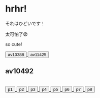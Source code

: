 
<h1>hrhr!</h1>
<p>それはひどいです！</p>
<p>太可怕了😨</p>
<p>so cute!</p>
<a href="https://funnymdzz.github.io/chuangjia/av10388.flv">
    <button>av10388</button>
</a>
<a href="https://funnymdzz.github.io/chuangjia/av11425.flv">
    <button>av11425</button>
</a>
<h2>av10492<h2>
<a href="https://funnymdzz.github.io/chuangjia/av10492/p1.flv">
    <button>p1</button>
</a>
<a href="https://funnymdzz.github.io/chuangjia/av10492/p2.flv">
    <button>p2</button>
 </a>
 <a href="https://funnymdzz.github.io/chuangjia/av10492/p3.flv">
    <button>p3</button>
    </a>
    <a href="https://funnymdzz.github.io/chuangjia/av10492/p4.flv">
    <button>p4</button>
</a>
<a href="https://funnymdzz.github.io/chuangjia/av10492/p5.flv">
    <button>p5</button>
</a>
<a href="https://funnymdzz.github.io/chuangjia/av10492/p6.flv">
    <button>p6</button>
</a>
<a href="https://funnymdzz.github.io/chuangjia/av10492/p7.flv">
    <button>p7</button>
</a>
<a href="https://funnymdzz.github.io/chuangjia/av10492/p8.flv">
    <button>p8</button>
</a>
  



